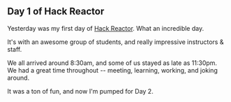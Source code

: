 ## Day 1 of Hack Reactor

Yesterday was my first day of [Hack Reactor](http://hackreactor.com). What an incredible day.

It's with an awesome group of students, and really impressive instructors & staff.

We all arrived around 8:30am, and some of us stayed as late as 11:30pm. We had a great time throughout -- meeting, learning, working, and joking around.

It was a ton of fun, and now I'm pumped for Day 2.